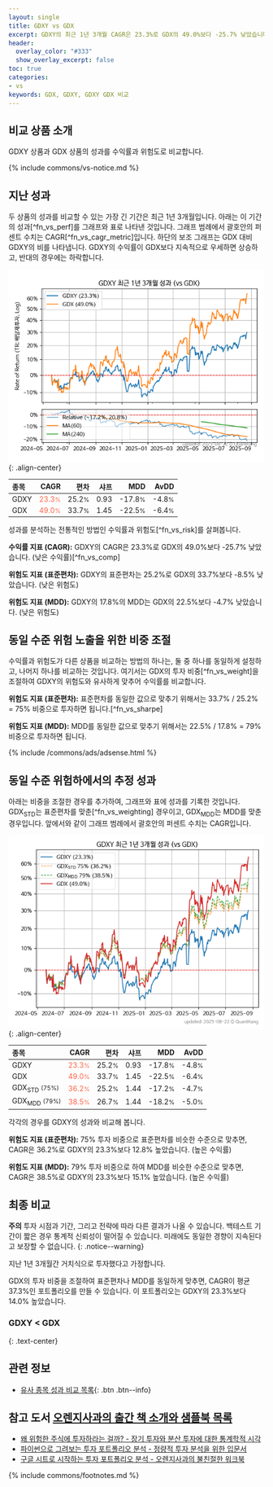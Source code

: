 ```yaml
---
layout: single
title: GDXY vs GDX
excerpt: GDXY의 최근 1년 3개월 CAGR은 23.3%로 GDX의 49.0%보다 -25.7% 낮았습니다.
header:
  overlay_color: "#333"
  show_overlay_excerpt: false
toc: true
categories:
- vs
keywords: GDX, GDXY, GDXY GDX 비교
---
```


## 비교 상품 소개


GDXY 상품과 GDX 상품의 성과를 수익률과 위험도로 비교합니다.





{% include commons/vs-notice.md %}

## 지난 성과

두 상품의 성과를 비교할 수 있는 가장 긴 기간은 최근 1년 3개월입니다. 아래는 이 기간의 성과[^fn_vs_perf]를 그래프와 표로 나타낸 것입니다.
그래프 범례에서 괄호안의 퍼센트 수치는 CAGR[^fn_vs_cagr_metric]입니다.
하단의 보조 그래프는 GDX 대비 GDXY의 비를 나타냅니다.
GDXY의 수익률이 GDX보다 지속적으로 우세하면 상승하고, 반대의 경우에는 하락합니다.

![GDXY](/vs/images/gdxy-vs-gdx_dual.png){: .align-center}

| **종목** | **CAGR** | **편차** | **샤프** | **MDD** | **AvDD** |
| :------------ | ------: | -----------: | -------: | ------: | -------: |
| GDXY | <span style="color: tomato">23.3<small>%</small></span> | 25.2<small>%</small> | 0.93 | -17.8<small>%</small> | -4.8<small>%</small> |
| GDX | <span style="color: tomato">49.0<small>%</small></span> | 33.7<small>%</small> | 1.45 | -22.5<small>%</small> | -6.4<small>%</small> |

<!-- more -->


성과를 분석하는 전통적인 방법인 수익률과 위험도[^fn_vs_risk]를 살펴봅니다.

**수익률 지표 (CAGR):** GDXY의 CAGR은 23.3%로 GDX의 49.0%보다 -25.7% 낮았습니다. (낮은 수익률)[^fn_vs_comp]

**위험도 지표 (표준편차):** GDXY의 표준편차는 25.2%로 GDX의 33.7%보다 -8.5% 낮았습니다. (낮은 위험도)

**위험도 지표 (MDD):** GDXY의 17.8%의 MDD는 GDX의 22.5%보다 -4.7% 낮았습니다. (낮은 위험도)



## 동일 수준 위험 노출을 위한 비중 조절

수익률과 위험도가 다른 상품을 비교하는 방법의 하나는, 둘 중 하나를 동일하게 설정하고, 나머지 하나를 비교하는 것입니다.
여기서는 GDX의 투자 비중[^fn_vs_weight]을 조절하여 GDXY의 위험도와 유사하게 맞추어 수익률를 비교합니다.

**위험도 지표 (표준편차):** 표준편차를 동일한 값으로 맞추기 위해서는 33.7% / 25.2% = 75% 비중으로 투자하면 됩니다.[^fn_vs_sharpe]

**위험도 지표 (MDD):** MDD를 동일한 값으로 맞추기 위해서는 22.5% / 17.8% = 79% 비중으로 투자하면 됩니다.


{% include /commons/ads/adsense.html %}



## 동일 수준 위험하에서의 추정 성과

아래는 비중을 조절한 경우를 추가하여, 그래프와 표에 성과를 기록한 것입니다.
GDX<sub>STD</sub>는 표준편차를 맞춘[^fn_vs_weighting] 경우이고, GDX<sub>MDD</sub>는 MDD를 맞춘 경우입니다.
앞에서와 같이 그래프 범례에서 괄호안의 퍼센트 수치는 CAGR입니다.


![GDXY](/vs/images/gdxy-vs-gdx.png){: .align-center}



| **종목** | **CAGR** | **편차** | **샤프** | **MDD** | **AvDD** |
| :------------ | ------: | -----------: | -------: | ------: | -------: |
| GDXY | <span style="color: tomato">23.3<small>%</small></span> | 25.2<small>%</small> | 0.93 | -17.8<small>%</small> | -4.8<small>%</small> |
| GDX | <span style="color: tomato">49.0<small>%</small></span> | 33.7<small>%</small> | 1.45 | -22.5<small>%</small> | -6.4<small>%</small> |
| GDX<sub>STD</sub> <small>(75%)</small> | <span style="color: tomato">36.2<small>%</small></span> | 25.2<small>%</small> | 1.44 | -17.2<small>%</small> | -4.7<small>%</small> |
| GDX<sub>MDD</sub> <small>(79%)</small> | <span style="color: tomato">38.5<small>%</small></span> | 26.7<small>%</small> | 1.44 | -18.2<small>%</small> | -5.0<small>%</small> |



각각의 경우를 GDXY의 성과와 비교해 봅니다.

**위험도 지표 (표준편차):** 75% 투자 비중으로 표준편차를 비슷한 수준으로 맞추면, CAGR은 36.2%로 GDXY의 23.3%보다 12.8% 높았습니다. (높은 수익률)

**위험도 지표 (MDD):** 79% 투자 비중으로 하여 MDD를 비슷한 수준으로 맞추면, CAGR은 38.5%로 GDXY의 23.3%보다 15.1% 높았습니다. (높은 수익률)




## 최종 비교

**주의** 투자 시점과 기간, 그리고 전략에 따라 다른 결과가 나올 수 있습니다. 백테스트 기간이 짧은 경우 통계적 신뢰성이 떨어질 수 있습니다. 미래에도 동일한 경향이 지속된다고 보장할 수 없습니다.
{: .notice--warning}

지난 1년 3개월간 거치식으로 투자했다고 가정합니다.

GDX의 투자 비중을 조절하여 표준편차나 MDD를 동일하게 맞추면, CAGR이 평균 37.3%인 포트폴리오를 만들 수 있습니다.
이 포트폴리오는 GDXY의 23.3%보다 14.0% 높았습니다.

### GDXY &lt; GDX
{: .text-center}


## 관련 정보

- [유사 종목 성과 비교 목록](/vs/){: .btn .btn--info}


## 참고 도서 [오렌지사과의 출간 책 소개와 샘플북 목록](https://kongdori.tistory.com/691)

- [왜 위험한 주식에 투자하라는 걸까? - 장기 투자와 분산 투자에 대한 통계학적 시각](https://kongdori.tistory.com/421)
- [파이썬으로 그려보는 투자 포트폴리오 분석  - 정량적 투자 분석을 위한 입문서](https://kongdori.tistory.com/643)
- [구글 시트로 시작하는 투자 포트폴리오 분석 - 오렌지사과의 불친절한 워크북](https://kongdori.tistory.com/449)

{% include commons/footnotes.md %}